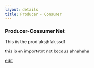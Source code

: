 ```yaml
---
layout: details 
title: Producer - Consumer 
---
```


### Producer-Consumer Net
This iis the prodfaksjhfakjssdf

<script>
    document.write("<div id=\"pnet1\"></div>");
    // pnet1
    var states_pnet1 = [
        {label:'a', y:10, x:20},
        {label:'b', y:30, x:20},
        {label:'c', y:10, x:80},
        {label:'d', y:30, x:80},
        {label:'queue', y:20, x:50},
    ]

    var transitions_pnet1 = [

        {label: 'x', y: 20, x: 30,
            pre: {a: 1},
            post: {
                queue: 1,
                b: 1
            }
        },

        {label: 'y', y: 20, x: 10,
            pre: {b: 1},
            post: {a: 1}
        },

        {label: 'w', y: 20, x: 70,
            pre: {queue: 1, d: 1},
            post: {c: 1}
        },

        {label: 'z', y: 20, x: 90,
            pre: {c: 1},
            post: {d: 1}}
    ];

    var marking_pnet1 = {a: 1, d: 1};
    // end pnet1    

    // scaling
    function scaleModel(transitions, states, sx, sy) {
        (states.concat(transitions)).forEach(function(s){s.x *= sx; s.y *= sy})	
    }

    scaleModel(transitions_pnet1, states_pnet1, 4, 4);

    // drawing stuffs
    drawNet('#pnet1', states_pnet1, transitions_pnet1, marking_pnet1);
</script>

this is an importatnt net becaus ahhahaha

[edit](https://github.com/PetriNets/petrinets.github.io/edit/master/producer-consumer.md)